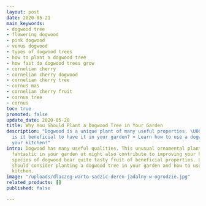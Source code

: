 ```yaml
---
layout: post
date: 2020-05-21
main_keywords:
- dogwood tree
- flowering dogwood
- pink dogwood
- venus dogwood
- types of dogwood trees
- how to plant a dogwood tree
- how fast do dogwood trees grow
- cornelian cherry
- cornelian cherry dogwood
- cornelian cherry tree
- cornus mas
- cornelian cherry fruit
- cornus tree
- cornus
toc: true
promoted: false
update_date: 2020-05-20
title: Why You Should Plant a Dogwood Tree in Your Garden
description: "Dogwood is a unique plant of many useful properties. \U0001F33F Why
  is it beneficial to have it in your garden? ➡️ Learn how to use a dogwood tree in
  your kitchen!"
intro: Dogwood has many useful qualities. This unusual ornamental plant not only looks
  fantastic in your garden ut might also contribute to improving your health. Certain
  species of dogwood bear quite tasty fruit of beneficial properties. Learn why you
  should consider planting a dogwood tree in your garden and how to use it in the
  kitchen.
image: "/uploads/dlaczeg-warto-sadzic-deren-jadalny-w-ogrodzie.jpg"
related_products: []
published: false

---
```


